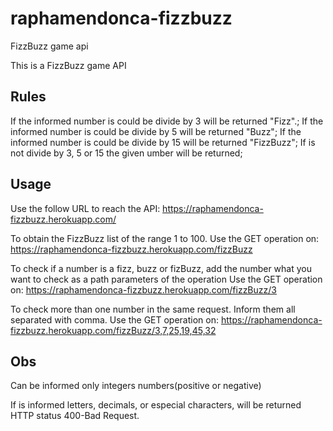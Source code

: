 # raphamendonca-fizzbuzz
FizzBuzz game api

This is a FizzBuzz game API

## Rules

If the informed number is could be divide by 3 will be returned "Fizz".;
If the informed number is could be divide by 5 will be returned "Buzz";
If the informed number is could be divide by 15 will be returned "FizzBuzz";
If is not divide by 3, 5 or 15 the given umber will be returned;

## Usage

Use the follow URL to reach the API:
    https://raphamendonca-fizzbuzz.herokuapp.com/

To obtain the FizzBuzz list of the range 1 to 100. 
    Use the GET operation on: https://raphamendonca-fizzbuzz.herokuapp.com/fizzBuzz

To check if a number is a fizz, buzz or fizBuzz, add the number what you want to check as a path parameters of the operation
    Use the GET operation on: https://raphamendonca-fizzbuzz.herokuapp.com/fizzBuzz/3

To check more than one number in the same request. Inform them all separated with comma.
    Use the GET operation on: https://raphamendonca-fizzbuzz.herokuapp.com/fizzBuzz/3,7,25,19,45,32

## Obs
Can be informed only integers numbers(positive or negative)

If is informed letters, decimals, or especial characters, will be returned HTTP status 400-Bad Request.

